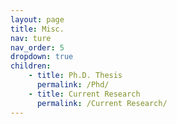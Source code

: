 ```yaml
---
layout: page
title: Misc.
nav: ture
nav_order: 5
dropdown: true
children: 
    - title: Ph.D. Thesis
      permalink: /Phd/
    - title: Current Research
      permalink: /Current Research/
---
```

